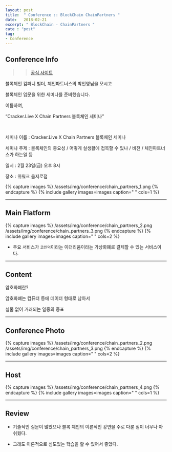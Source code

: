 ```yaml
---
layout: post
title:  " Conference :: BlockChain ChainPartners "
date:   2018-02-21
excerpt: " BlockChain - ChainPartners "
cate : "post"
tag:
- Conference
---
```



## Conference Info

>> [공식 사이트](http://www.chain.partners/)




블록체인 컴퍼니 빌더, 체인파트너스의 박인영님을 모시고 

블록체인 입문을 위한 세미나를 준비했습니다.

이름하여,

“Cracker.Live X Chain Partners 블록체인 세미나”

<br>

세미나 이름 : Cracker.Live X Chain Partners 블록체인 세미나

세미나 주제 : 블록체인의 중요성 / 어떻게 실생활에 접목할 수 있나 / 비전 / 체인파트너스가 하는일 등

일시 : 2월 23일(금) 오후 8시

장소 : 위워크 을지로점


{% capture images %}
  /assets/img/conference/chain_partners_1.png
{% endcapture %}
{% include gallery images=images caption=" " cols=1 %}

---

## Main Flatform

{% capture images %}
  /assets/img/conference/chain_partners_2.png
  /assets/img/conference/chain_partners_3.png
{% endcapture %}
{% include gallery images=images caption=" " cols=2 %}

* 주요 서비스가 `코인덕`이라는 이더리움이라는 가상화폐로 결제할 수 있는 서비스이다.

---

## Content

암호화폐란?

암호화폐는 컴퓨터 등에 데이터 형태로 남아서

실물 없이 거래되는 일종의 증표



---

## Conference Photo

{% capture images %}
  /assets/img/conference/chain_partners_2.png
  /assets/img/conference/chain_partners_3.png
{% endcapture %}
{% include gallery images=images caption=" " cols=2 %}



---


## Host


{% capture images %}
  /assets/img/conference/chain_partners_4.png
{% endcapture %}
{% include gallery images=images caption=" " cols=1 %}


---

## Review

* 기술적인 질문이 많았으나 블록 체인의 이론적인 강연을 주로 다룬 점이 너무나 아쉬웠다.

* 그래도 이론적으로 심도있는 학습을 할 수 있어서 좋았다.